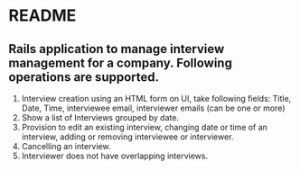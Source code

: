 # README

## Rails application to manage interview management for a company. Following operations are supported.

1. Interview creation using an HTML form on UI, take following fields: Title, Date, Time, interviewee email, interviewer emails (can be one or more)
2. Show a list of Interviews grouped by date.
3. Provision to edit an existing interview, changing date or time of an interview, adding or removing interviewee or interviewer.
4. Cancelling an interview.
5. Interviewer does not have overlapping interviews. 
